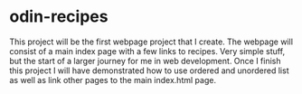 # odin-recipes
This project will be the first webpage project that I create. The webpage will consist of a main index page with a few links to recipes. Very simple stuff, but the start of a larger journey for me in web development. Once I finish this project I will have demonstrated how to use ordered and unordered list as well as link other pages to the main index.html page. 
